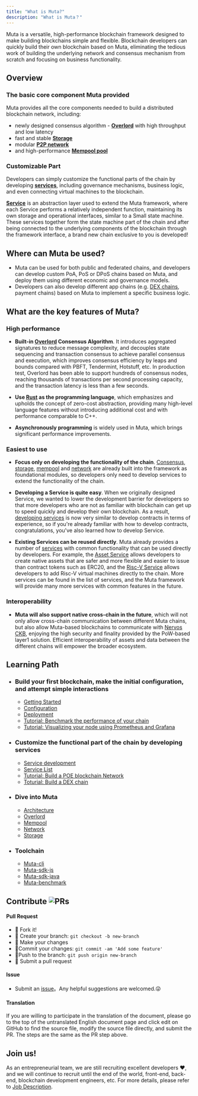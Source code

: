 ```yaml
---
title: "What is Muta?"
description: "What is Muta？"
---
```


Muta is a versatile, high-performance blockchain framework designed to make building blockchains simple and flexible. Blockchain developers can quickly build their own blockchain based on Muta, eliminating the tedious work of building the underlying network and consensus mechanism from scratch and focusing on business functionality.

## Overview

### The basic core component Muta provided

Muta provides all the core components needed to build a distributed blockchain network, including:
 * newly designed consensus algorithm - [**Overlord**][overlord] with high throughput and low latency 
 * fast and stable [**Storage**][storage]
 * modular [**P2P network**][network]
 * and high-performance [**Mempool pool**][mempool]

### Customizable Part

Developers can simply customize the functional parts of the chain by developing [**services**][dev-overview], including governance mechanisms, business logic, and even connecting virtual machines to the blockchain.

[**Service**][dev-overview] is an abstraction layer used to extend the Muta framework, where each Service performs a relatively independent function, maintaining its own storage and operational interfaces, similar to a Small state machine. These services together form the state machine part of the chain and after being connected to the underlying components of the blockchain through the framework interface, a brand new chain exclusive to you is developed!

## Where can Muta be used?

* Muta can be used for both public and federated chains, and developers can develop custom PoA, PoS or DPoS chains based on Muta, and deploy them using different economic and governance models.
* Developers can also develop different app chains (e.g. [DEX chains][dex], payment chains) based on Muta to implement a specific business logic.

## What are the key features of Muta?

### High performance

* **Built-in [Overlord][overlord] Consensus Algorithm**. It introduces aggregated signatures to reduce message complexity, and decouples state sequencing and transaction consensus to achieve parallel consensus and execution, which improves consensus efficiency by leaps and bounds compared with PBFT, Tendermint, Hotstuff, etc. In production test, Overlord has been able to support hundreds of consensus nodes, reaching thousands of transactions per second processing capacity, and the transaction latency is less than a few seconds.

* **Use [Rust][rust] as the programming language**, which emphasizes and upholds the concept of zero-cost abstraction, providing many high-level language features without introducing additional cost and with performance comparable to C++.

* **Asynchronously programming** is widely used in Muta, which brings significant performance improvements.

### Easiest to use

* **Focus only on developing the functionality of the chain**. [Consensus][overlord], [storage][storage], [mempool][mempool] and [network][network] are already built into the framework as foundational modules, so developers only need to develop services to extend the functionality of the chain.

* **Developing a Service is quite easy**. When we originally designed Service, we wanted to lower the development barrier for developers so that more developers who are not as familiar with blockchain can get up to speed quickly and develop their own blockchain. As a result, [developing services][service-dev] is now very similar to develop contracts in terms of experience, so if you're already familiar with how to develop contracts, congratulations, you've also learned how to develop Service.

* **Existing Services can be reused directly**. Muta already provides a number of [services][service-list] with common functionality that can be used directly by developers. For example, the [Asset Service][service-list] allows developers to create native assets that are safer and more flexible and easier to issue than contract tokens such as ERC20, and the [Risc-V Service][service-list] allows developers to add Risc-V virtual machines directly to the chain. More services can be found in the list of services, and the Muta framework will provide many more services with common features in the future.


### Interoperability

* **Muta will also support native cross-chain in the future**, which will not only allow cross-chain communication between different Muta chains, but also allow Muta-based blockchains to communicate with [Nervos CKB][ckb], enjoying the high security and finality provided by the PoW-based layer1 solution. Efficient interoperability of assets and data between the different chains will empower the broader ecosystem.

## Learning Path


<ul class="connected-list">
<li>

### Build your first blockchain, make the initial configuration, and attempt simple interactions
* [Getting Started][getting-started]
* [Configuration][config]
* [Deployment][deploy]
* [Tutorial: Benchmark the performance of your chain][benchmark-muta]
* [Tutorial: Visualizing your node using Prometheus and Grafana][monitor]

</li>
<li>

### Customize the functional part of the chain by developing services
* [Service development][service-dev]
* [Service List][service-list]
* [Tutorial: Build a POE blockchain Network][poe-chain]
* [Toturial: Build a DEX chain][dex]

</li>
<li>

### Dive into Muta
* [Architecture][arch]
* [Overlord][overlord]
* [Mempool][mempool]
* [Network][network]
* [Storage][storage]

</li>
<li>

### Toolchain

* [Muta-cli][muta-cli]
* [Muta-sdk-js][sdk-js]
* [Muta-sdk-java][sdk-java]
* [Muta-benchmark][benchmark-tool]

</li>
</ul>

## Contribute ![PRs](https://img.shields.io/badge/PRs-welcome-brightgreen.svg)

#### Pull Request

- :fork_and_knife:  Fork it!
- :twisted_rightwards_arrows:  Create your branch: `git checkout -b new-branch`
- :wrench:  Make your changes
- :memo:Commit your changes:   `git commit -am 'Add some feature'`
- :rocket:Push to the branch:   `git push origin new-branch`
- :tada:  Submit a pull request

#### Issue

- Submit an [issue][muta-issue]。Any helpful suggestions are welcomed.:stuck_out_tongue_winking_eye:

#### Translation

If you are willing to participate in the translation of the document, please go to the top of the untranslated English document page and click edit on GitHub to find the source file, modify the source file directly, and submit the PR. The steps are the same as the PR step above.

## Join us!

As an entrepreneurial team, we are still recruiting excellent developers :heart:, and we will continue to recruit until the end of the world, front-end, back-end, blockchain development engineers, etc. For more details, please refer to [Job Description][job].

[nervosnetwork]: https://nervos.org
[ckb]: https://github.com/nervosnetwork/ckb
[muta-issue]: https://github.com/nervosnetwork/muta/issues
[job]: https://github.com/zhouyun-zoe/Workflow/issues/3
[rust]: https://www.rust-lang.org/


[concepts]: ../about/concepts.md

[getting-started]: ../setup/getting-started.md
[config]: ../setup/config.md
[genesis-config]: ../setup/genesis-config.md
[node-config]: ../setup/node-config.md
[deploy]: ../setup/deploy.md

[dev-overview]: ../dev/dev-overview.md
[service-dev]: ../dev/service-dev.md
[poe-chain]: ../dev/poe-chain.md
[dex]: ../dev/dex.md
[service-list]: ../dev/service-list/service-list.md

[arch]: ../advanced/arch.md
[overlord]: ../advanced/core/overlord.md
[storage]: ../advanced/core/storage.md
[network]: ../advanced/core/network.md
[mempool]: ../advanced/core/mempool.md
[network]: ../advanced/core/network.md

[sdk-java]: ../toolchain/sdk-java.md
[sdk-js]: ../toolchain/sdk-js.md
[benchmark-tool]: ../toolchain/benchmark-tool.md
[keypair]: ../toolchain/keypair.md
[muta-cli]: ../toolchain//muta-cli.md

[benchmark-muta]: ../../../guides/getting-started/benchmark
[monitor]: ../../../guides/getting-started/monitoring


